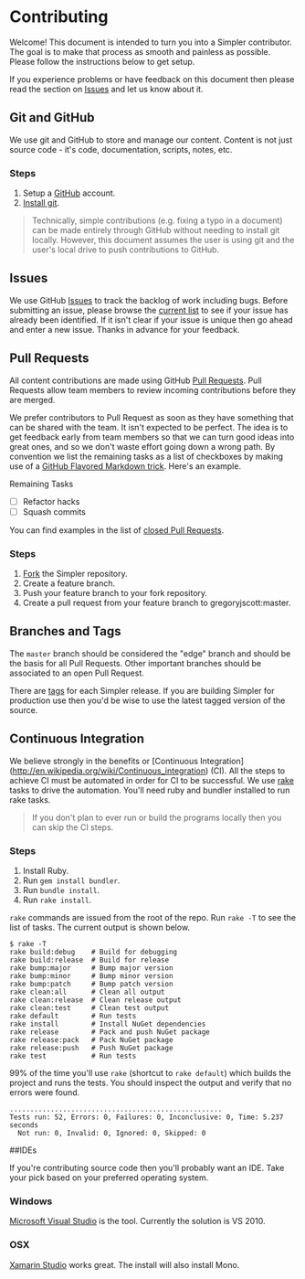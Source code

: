 # Contributing

Welcome! This document is intended to turn you into a Simpler contributor. The
goal is to make that process as smooth and painless as possible. Please
follow the instructions below to get setup.

If you experience problems or have feedback on this document then please
read the section on [Issues](#issues) and let us know about it.

## Git and GitHub

We use git and GitHub to store and manage our content. Content is not just
source code - it's code, documentation, scripts, notes, etc.

### Steps

1. Setup a [GitHub](https://github.com) account.
1. [Install git](https://help.github.com/articles/set-up-git).

>Technically, simple contributions (e.g. fixing a typo in a document) can
 be made entirely through GitHub without needing to install git locally.
However, this document assumes the user is using git and the user's local
drive to push contributions to GitHub.

## Issues

We use GitHub [Issues](https://guides.github.com/features/issues/) to track the
backlog of work including bugs. Before submitting an issue, please browse the
[current list](https://github.com/gregoryjscott/Simpler/issues) to see if your
issue has already been identified. If it isn't clear if your issue is
unique then go ahead and enter a new issue. Thanks in advance for your
feedback.

## Pull Requests

All content contributions are made using GitHub
[Pull Requests](https://help.github.com/articles/using-pull-requests).
Pull Requests allow team members to review incoming contributions before they are merged.

We prefer contributors to Pull Request as soon as they have something that can be shared with the
team. It isn't expected to be perfect. The idea is to get feedback early from
team members so that we can turn good ideas into great ones, and so we don't waste effort
going down a wrong path. By convention we list the remaining tasks as a list of checkboxes
by making use of a
[GitHub Flavored Markdown trick](https://github.com/blog/1375%0A-task-lists-in-gfm-issues-pulls-comments).
Here's an example.

Remaining Tasks
- [ ] Refactor hacks
- [ ] Squash commits

You can find examples in the list of
[closed Pull Requests](https://github.com/gregoryjscott/Simpler/pulls?direction=desc&page=1&sort=created&state=closed).

### Steps

1. [Fork](https://github.com/gregoryjscott/Simpler/fork) the Simpler repository.
2. Create a feature branch.
3. Push your feature branch to your fork repository.
4. Create a pull request from your feature branch to gregoryjscott:master.

## Branches and Tags

The `master` branch should be considered the "edge" branch and should be the basis for all Pull
Requests. Other important branches should be associated to an open Pull Request.

There are [tags](https://github.com/gregoryjscott/Simpler/tags) for each Simpler release. If you
are building Simpler for production use then you'd be wise to use the latest tagged version of the source.

## Continuous Integration

We believe strongly in the benefits or [Continuous Integration]
(http://en.wikipedia.org/wiki/Continuous_integration) (CI). All the steps to
achieve CI must be automated in order for CI to be successful. We use
[rake](http://rake.rubyforge.org/) tasks to drive the automation. You'll need
ruby and bundler installed to run rake tasks.

>If you don't plan to ever run or build the programs locally then you can skip the CI steps.

### Steps

1. Install Ruby.
1. Run `gem install bundler`.
1. Run `bundle install`.
1. Run `rake install`.

`rake` commands are issued from the root of the repo. Run `rake -T` to see the
list of tasks. The current output is shown below.

```
$ rake -T
rake build:debug    # Build for debugging
rake build:release  # Build for release
rake bump:major     # Bump major version
rake bump:minor     # Bump minor version
rake bump:patch     # Bump patch version
rake clean:all      # Clean all output
rake clean:release  # Clean release output
rake clean:test     # Clean test output
rake default        # Run tests
rake install        # Install NuGet dependencies
rake release        # Pack and push NuGet package
rake release:pack   # Pack NuGet package
rake release:push   # Push NuGet package
rake test           # Run tests
```

99% of the time you'll use `rake` (shortcut to `rake default`) which builds the
project and runs the tests. You should inspect the output and
verify that no errors were found.

```
....................................................
Tests run: 52, Errors: 0, Failures: 0, Inconclusive: 0, Time: 5.237 seconds
  Not run: 0, Invalid: 0, Ignored: 0, Skipped: 0

```
##IDEs

If you're contributing source code then you'll probably want an IDE. Take your pick
based on your preferred operating system.

### Windows

[Microsoft Visual Studio](http://www.microsoft.com/en-us/download/details.aspx?id=34673) is the tool. Currently the solution is VS 2010.

### OSX

[Xamarin Studio](http://xamarin.com/download) works great. The install will also install Mono.
